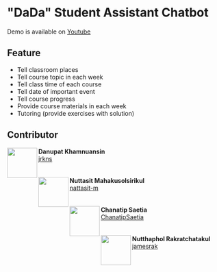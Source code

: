 # "DaDa" Student Assistant Chatbot
Demo is available on [Youtube](https://youtu.be/CZteSTKm6Wk)

## Feature
- Tell classroom places
- Tell course topic in each week
- Tell class time of each course
- Tell date of important event
- Tell course progress
- Provide course materials in each week
- Tutoring (provide exercises with solution)

## Contributor
<div>
<a href="https://github.com/jrkns"><img align="left" src="https://avatars.githubusercontent.com/jrkns" height="70px" width="70px;"/></a><b>Danupat Khamnuansin</b>
<br>
<a href="https://github.com/jrkns">jrkns</a>
<br>
</div>
<br>
<br>
<div>
<a href="https://github.com/nattasit-m"><img align="left" src="https://avatars.githubusercontent.com/nattasit-m" height="70px" width="70px;"/></a><b>Nuttasit Mahakusolsirikul</b>
<br>
<a href="https://github.com/nattasit-m">nattasit-m</a>
<br>
</div>
<br>
<br>
<div>
<a href="https://github.com/ChanatipSaetia"><img align="left" src="https://avatars.githubusercontent.com/ChanatipSaetia" height="70px" width="70px;"/></a><b>Chanatip Saetia</b>
<br>
<a href="https://github.com/ChanatipSaetia">ChanatipSaetia</a>
<br>
</div>
<br>
<br>
<div>
<a href="https://github.com/jamesrak"><img align="left" src="https://avatars.githubusercontent.com/jamesrak" height="70px" width="70px;"/></a><b>Nutthaphol Rakratchatakul</b>
<br>
<a href="https://github.com/jamesrak">jamesrak</a>
<br>
</div>
